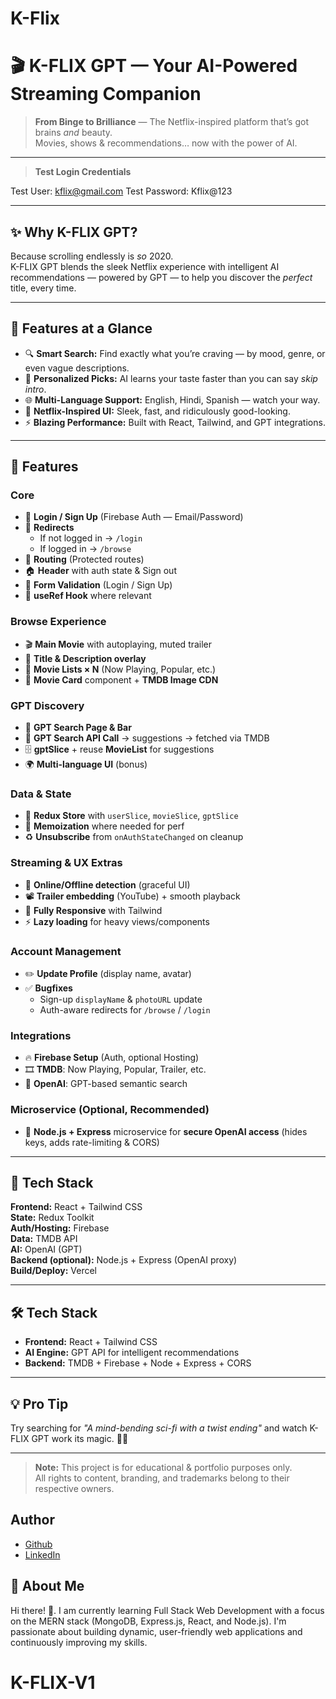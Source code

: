 
# K-Flix
# 🎬 K-FLIX GPT — Your AI-Powered Streaming Companion

> **From Binge to Brilliance** — The Netflix-inspired platform that’s got brains *and* beauty.  
> Movies, shows & recommendations… now with the power of AI.

---
>**Test Login Credentials**

Test User: kflix@gmail.com
Test Password: Kflix@123


---
## ✨ Why K-FLIX GPT?
Because scrolling endlessly is *so* 2020.  
K-FLIX GPT blends the sleek Netflix experience with intelligent AI recommendations — powered by GPT — to help you discover the *perfect* title, every time.

---

## 🚀 Features at a Glance
- 🔍 **Smart Search:** Find exactly what you’re craving — by mood, genre, or even vague descriptions.
- 🎯 **Personalized Picks:** AI learns your taste faster than you can say *skip intro*.
- 🌐 **Multi-Language Support:** English, Hindi, Spanish — watch your way.
- 🎥 **Netflix-Inspired UI:** Sleek, fast, and ridiculously good-looking.
- ⚡ **Blazing Performance:** Built with React, Tailwind, and GPT integrations.

---
## 🚀 Features

### Core
- 🔐 **Login / Sign Up** (Firebase Auth — Email/Password)
- 🔁 **Redirects**  
  - If not logged in → `/login`  
  - If logged in → `/browse`
- 🧭 **Routing** (Protected routes)
- 🏠 **Header** with auth state & Sign out
- 🧾 **Form Validation** (Login / Sign Up)
- 🧠 **useRef Hook** where relevant

### Browse Experience
- 🎬 **Main Movie** with autoplaying, muted trailer
- 📝 **Title & Description overlay**
- 🧰 **Movie Lists × N** (Now Playing, Popular, etc.)
- 🧩 **Movie Card** component + **TMDB Image CDN**

### GPT Discovery
- 🔎 **GPT Search Page & Bar**
- 🤖 **GPT Search API Call** → suggestions → fetched via TMDB
- 🗄 **gptSlice** + reuse **MovieList** for suggestions
- 🌍 **Multi-language UI** (bonus)

### Data & State
- 🧱 **Redux Store** with `userSlice`, `movieSlice`, `gptSlice`
- 🔄 **Memoization** where needed for perf
- ♻️ **Unsubscribe** from `onAuthStateChanged` on cleanup

### Streaming & UX Extras
- 📶 **Online/Offline detection** (graceful UI)
- 📽 **Trailer embedding** (YouTube) + smooth playback
- 📱 **Fully Responsive** with Tailwind
- ⚡ **Lazy loading** for heavy views/components

### Account Management
- ✏️ **Update Profile** (display name, avatar)
- ✅ **Bugfixes**  
  - Sign-up `displayName` & `photoURL` update  
  - Auth-aware redirects for `/browse` / `/login`

### Integrations
- 🔥 **Firebase Setup** (Auth, optional Hosting)
- 🎞 **TMDB**: Now Playing, Popular, Trailer, etc.
- 🧠 **OpenAI**: GPT-based semantic search

### Microservice (Optional, Recommended)
- 🧩 **Node.js + Express** microservice for **secure OpenAI access** (hides keys, adds rate-limiting & CORS)

---

## 🧰 Tech Stack

**Frontend:** React + Tailwind CSS  
**State:** Redux Toolkit  
**Auth/Hosting:** Firebase  
**Data:** TMDB API  
**AI:** OpenAI (GPT)  
**Backend (optional):** Node.js + Express (OpenAI proxy)  
**Build/Deploy:**  Vercel 

---
## 🛠 Tech Stack
- **Frontend:** React + Tailwind CSS
- **AI Engine:** GPT API for intelligent recommendations
- **Backend:** TMDB + Firebase + Node + Express + CORS


---

## 💡 Pro Tip
Try searching for _"A mind-bending sci-fi with a twist ending"_ and watch K-FLIX GPT work its magic. 🎩✨

---

> **Note:** This project is for educational & portfolio purposes only.  
> All rights to content, branding, and trademarks belong to their respective owners.


## Author

- [Github](https://github.com/Karan-Bharti1)
- [LinkedIn](https://www.linkedin.com/in/bharti1999/)



## 🚀 About Me
Hi there! 👋.
I am currently learning Full Stack Web Development with a focus on the MERN stack (MongoDB, Express.js, React, and Node.js). I'm passionate about building dynamic, user-friendly web applications and continuously improving my skills.
# K-FLIX-V1
